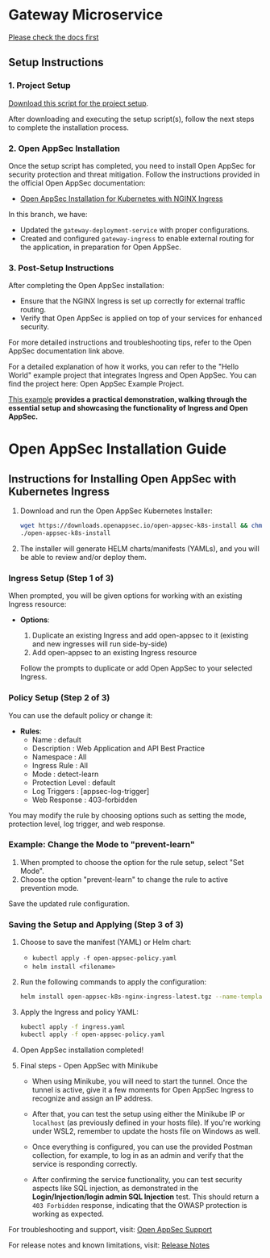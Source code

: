 # Gateway Microservice

[Please check the docs first](https://github.com/miloskec/gateway/blob/dockerhub-example/documentation/MicroServices%20gateway%20documentation.pdf)

## Setup Instructions

### 1. Project Setup

[Download this script for the project setup](https://github.com/miloskec/setupscript).

After downloading and executing the setup script(s), follow the next steps to complete the installation process.

### 2. Open AppSec Installation

Once the setup script has completed, you need to install Open AppSec for security protection and threat mitigation. Follow the instructions provided in the official Open AppSec documentation:

- [Open AppSec Installation for Kubernetes with NGINX Ingress](https://docs.openappsec.io/getting-started/start-with-kubernetes/install-using-interactive-cli-tool-ingress-nginx)

In this branch, we have:
- Updated the `gateway-deployment-service` with proper configurations.
- Created and configured `gateway-ingress` to enable external routing for the application, in preparation for Open AppSec.

### 3. Post-Setup Instructions

After completing the Open AppSec installation:
- Ensure that the NGINX Ingress is set up correctly for external traffic routing.
- Verify that Open AppSec is applied on top of your services for enhanced security.

For more detailed instructions and troubleshooting tips, refer to the Open AppSec documentation link above.

For a detailed explanation of how it works, you can refer to the "Hello World" example project that integrates Ingress and Open AppSec. You can find the project here: Open AppSec Example Project.

[This example](https://github.com/miloskec/ingress-test-app) **provides a practical demonstration, walking through the essential setup and showcasing the functionality of Ingress and Open AppSec.**

# Open AppSec Installation Guide

## Instructions for Installing Open AppSec with Kubernetes Ingress

1. Download and run the Open AppSec Kubernetes Installer:
   ```bash
   wget https://downloads.openappsec.io/open-appsec-k8s-install && chmod +x open-appsec-k8s-install
   ./open-appsec-k8s-install
   ```

2. The installer will generate HELM charts/manifests (YAMLs), and you will be able to review and/or deploy them.

### Ingress Setup (Step 1 of 3)

When prompted, you will be given options for working with an existing Ingress resource:

- **Options**:
  1. Duplicate an existing Ingress and add open-appsec to it (existing and new ingresses will run side-by-side)
  2. Add open-appsec to an existing Ingress resource

   Follow the prompts to duplicate or add Open AppSec to your selected Ingress.

### Policy Setup (Step 2 of 3)

You can use the default policy or change it:

- **Rules**:
   - Name             : default
   - Description      : Web Application and API Best Practice
   - Namespace        : All
   - Ingress Rule     : All
   - Mode             : detect-learn
   - Protection Level : default
   - Log Triggers     : [appsec-log-trigger]
   - Web Response     : 403-forbidden

You may modify the rule by choosing options such as setting the mode, protection level, log trigger, and web response.

### Example: Change the Mode to "prevent-learn"

1. When prompted to choose the option for the rule setup, select "Set Mode".
2. Choose the option "prevent-learn" to change the rule to active prevention mode.
   
Save the updated rule configuration.

### Saving the Setup and Applying (Step 3 of 3)

1. Choose to save the manifest (YAML) or Helm chart:
   - `kubectl apply -f open-appsec-policy.yaml`
   - `helm install <filename>`

2. Run the following commands to apply the configuration:
   ```bash
   helm install open-appsec-k8s-nginx-ingress-latest.tgz --name-template open-appsec -n appsec --create-namespace --set appsec.mode=standalone --set appsec.persistence.enabled=false --set controller.ingressClassResource.name="appsec-nginx" --set controller.ingressClassResource.controllerValue="k8s.io/appsec-nginx" --set controller.terminationGracePeriodSeconds=300 --set appsec.playground=false --set appsec.userEmail=""
   ```

3. Apply the Ingress and policy YAML:
   ```bash
   kubectl apply -f ingress.yaml
   kubectl apply -f open-appsec-policy.yaml
   ```

4. Open AppSec installation completed!


5. Final steps - Open AppSec with Minikube
    - When using Minikube, you will need to start the tunnel. Once the tunnel is active, give it a few moments for Open AppSec Ingress to recognize and assign an IP address. 
    - After that, you can test the setup using either the Minikube IP or `localhost` (as previously defined in your hosts file). If you're working under WSL2, remember to update the hosts file on Windows as well. 
    
    - Once everything is configured, you can use the provided Postman collection, for example, to log in as an admin and verify that the service is responding correctly. 
    - After confirming the service functionality, you can test security aspects like SQL injection, as demonstrated in the **Login/Injection/login admin SQL Injection** test. This should return a `403 Forbidden` response, indicating that the OWASP protection is working as expected. 
 
For troubleshooting and support, visit:
[Open AppSec Support](https://openappsec.io/support)

For release notes and known limitations, visit:
[Release Notes](https://docs.openappsec.io/release-notes)
